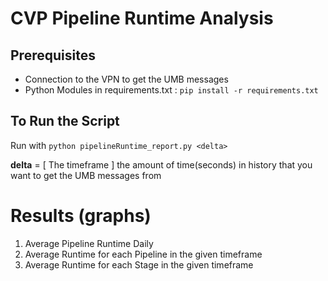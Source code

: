 # CVP Pipeline Runtime Analysis

## Prerequisites
- Connection to the VPN to get the UMB messages
- Python Modules in requirements.txt : `pip install -r requirements.txt`

## To Run the Script
Run with `python pipelineRuntime_report.py <delta>`

**delta** = [ The timeframe ] the amount of time(seconds) in history that you want to get the UMB messages from

# Results (graphs)
1. Average Pipeline Runtime Daily
2. Average Runtime for each Pipeline in the given timeframe
3. Average Runtime for each Stage in the given timeframe 
